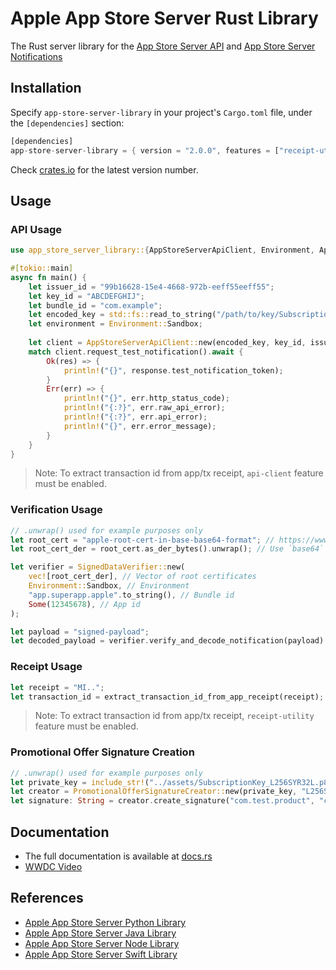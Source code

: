 # Apple App Store Server Rust Library
The Rust server library for the [App Store Server API](https://developer.apple.com/documentation/appstoreserverapi) and [App Store Server Notifications](https://developer.apple.com/documentation/appstoreservernotifications)

## Installation

Specify `app-store-server-library` in your project's `Cargo.toml` file, under the `[dependencies]` section:

```rust
[dependencies]
app-store-server-library = { version = "2.0.0", features = ["receipt-utility", "api-client"] }
```
Check
[crates.io](https://crates.io/crates/app-store-server-library) for the latest version number.

## Usage

### API Usage

```rust
use app_store_server_library::{AppStoreServerApiClient, Environment, AppStoreApiResponse, APIError};

#[tokio::main]
async fn main() {
    let issuer_id = "99b16628-15e4-4668-972b-eeff55eeff55";
    let key_id = "ABCDEFGHIJ";
    let bundle_id = "com.example";
    let encoded_key = std::fs::read_to_string("/path/to/key/SubscriptionKey_ABCDEFGHIJ.p8").unwrap(); // Adjust the path accordingly
    let environment = Environment::Sandbox;
    
    let client = AppStoreServerApiClient::new(encoded_key, key_id, issuer_id, bundle_id, environment);
    match client.request_test_notification().await {
        Ok(res) => {
            println!("{}", response.test_notification_token);
        }
        Err(err) => {
            println!("{}", err.http_status_code);
            println!("{:?}", err.raw_api_error);
            println!("{:?}", err.api_error);
            println!("{}", err.error_message);
        }
    }
}
```
> Note: To extract transaction id from app/tx receipt, `api-client` feature must be enabled.

### Verification Usage

```rust
// .unwrap() used for example purposes only
let root_cert = "apple-root-cert-in-base-base64-format"; // https://www.apple.com/certificateauthority/AppleRootCA-G3.cer
let root_cert_der = root_cert.as_der_bytes().unwrap(); // Use `base64` crate to decode base64 string into bytes 

let verifier = SignedDataVerifier::new(
    vec![root_cert_der], // Vector of root certificates
    Environment::Sandbox, // Environment
    "app.superapp.apple".to_string(), // Bundle id
    Some(12345678), // App id
);

let payload = "signed-payload";
let decoded_payload = verifier.verify_and_decode_notification(payload).unwrap();
```

### Receipt Usage
```rust
let receipt = "MI..";
let transaction_id = extract_transaction_id_from_app_receipt(receipt);
```
> Note: To extract transaction id from app/tx receipt, `receipt-utility` feature must be enabled.

### Promotional Offer Signature Creation
```rust
// .unwrap() used for example purposes only
let private_key = include_str!("../assets/SubscriptionKey_L256SYR32L.p8");
let creator = PromotionalOfferSignatureCreator::new(private_key, "L256SYR32L".to_string(), "com.test.app".to_string()).unwrap();
let signature: String = creator.create_signature("com.test.product", "com.test.offer", uuid::Uuid::new_v4().to_string().as_str(), &uuid::Uuid::new_v4(), i64::try_from(system_timestamp()).unwrap()).unwrap();
```

## Documentation

* The full documentation is available at [docs.rs](https://docs.rs/app-store-server-library/)
* [WWDC Video](https://developer.apple.com/videos/play/wwdc2023/10143/)

## References

- [Apple App Store Server Python Library](https://github.com/apple/app-store-server-library-python)
- [Apple App Store Server Java Library](https://github.com/apple/app-store-server-library-java)
- [Apple App Store Server Node Library](https://github.com/apple/app-store-server-library-node)
- [Apple App Store Server Swift Library](https://github.com/apple/app-store-server-library-swift)
